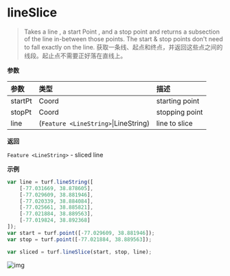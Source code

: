 # lineSlice

> Takes a line , a start Point , and a stop point and returns a subsection of the line in-between those points. The start & stop points don't need to fall exactly on the line.
> 获取一条线、起点和终点，并返回这些点之间的线段。起止点不需要正好落在直线上。

**参数**

| 参数    | 类型                                 | 描述           |
| :------ | :----------------------------------- | :------------- |
| startPt | Coord                                | starting point |
| stopPt  | Coord                                | stopping point |
| line    | (`Feature <LineString>`\|LineString) | line to slice  |

**返回**

`Feature <LineString>` - sliced line

**示例**

```js
var line = turf.lineString([
    [-77.031669, 38.878605],
    [-77.029609, 38.881946],
    [-77.020339, 38.884084],
    [-77.025661, 38.885821],
    [-77.021884, 38.889563],
    [-77.019824, 38.892368]
]);
var start = turf.point([-77.029609, 38.881946]);
var stop = turf.point([-77.021884, 38.889563]);

var sliced = turf.lineSlice(start, stop, line);
```

![img](https://pzy-images.oss-cn-hangzhou.aliyuncs.com/img/lineSlice.bbce2156.webp)
